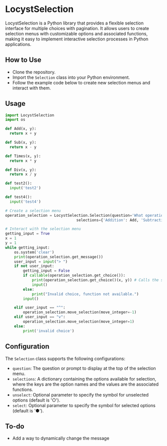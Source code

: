 # LocystSelection

LocystSelection is a Python library that provides a flexible selection interface for multiple choices with pagination. It allows users to create selection menus with customizable options and associated functions, making it easy to implement interactive selection processes in Python applications.

## How to Use

- Clone the repository.
- Import the `Selection` class into your Python environment.
- Follow the example code below to create new selection menus and interact with them.

## Usage

```python
import LocystSelection
import os

def Add(x, y):
  return x + y

def Sub(x, y):
  return x - y

def Times(x, y):
  return x * y

def Div(x, y):
  return x / y

def test2():
  input('test2')

def test4():
  input('test4')

# Create a selection menu
operation_selection = LocystSelection.Selection(question='What operation would you like to perform for x: 1 and y: 1? Use ^ to go up and v to go down',
                                selections={'Addition': Add, 'Subtraction': Sub, 'Multiplication': Times, 'divide': Div})

# Interact with the selection menu
getting_input = True
x = 1
y = 1
while getting_input:
    os.system('clear')
    print(operation_selection.get_message())
    user_input = input("> ")
    if not user_input:
        getting_input = False
        if callable(operation_selection.get_choice()):
            print(operation_selection.get_choice()(x, y)) # Calls the selected function
            input()
        else:
            print("Invalid choice, function not available.")
        input()

    elif user_input == "^":
        operation_selection.move_selection(move_integer=-1)
    elif user_input == "v":
        operation_selection.move_selection(move_integer=1)
    else:
        print('invalid choice')
```

## Configuration

The `Selection` class supports the following configurations:

- `question`: The question or prompt to display at the top of the selection menu.
- `selections`: A dictionary containing the options available for selection, where the keys are the option names and the values are the associated functions.
- `unselect`: Optional parameter to specify the symbol for unselected options (default is '○').
- `select`: Optional parameter to specify the symbol for selected options (default is '●').

## To-do

- Add a way to dynamically change the message
